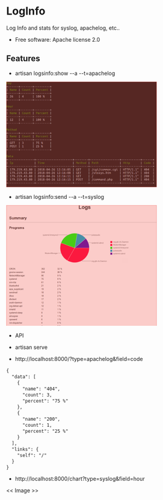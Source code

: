 
LogInfo
==========

Log Info and stats for syslog, apachelog, etc..


* Free software: Apache license 2.0


Features
--------

* artisan logsinfo:show --a --t=apachelog

<img alt="Cli" src="docs/cli.png?raw=true" width="400">

* artisan logsinfo:send --a --t=syslog

<img alt="Cli" src="docs/mail.png?raw=true" width="400">


* API
* artisan serve

* http://localhost:8000/?type=apachelog&field=code

```
{
  "data": [
    {
      "name": "404",
      "count": 3,
      "percent": "75 %"
    },
    {
      "name": "200",
      "count": 1,
      "percent": "25 %"
    }
  ],
  "links": {
    "self": "/"
  }
}
```

* http://localhost:8000/chart?type=syslog&field=hour

<< Image >>
